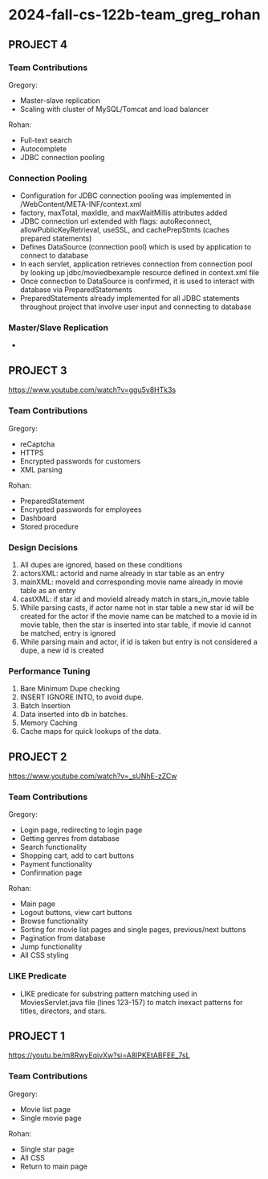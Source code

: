 # 2024-fall-cs-122b-team_greg_rohan

## PROJECT 4

### Team Contributions

Gregory:
- Master-slave replication
- Scaling with cluster of MySQL/Tomcat and load balancer

Rohan:
- Full-text search
- Autocomplete
- JDBC connection pooling

### Connection Pooling
- Configuration for JDBC connection pooling was implemented in /WebContent/META-INF/context.xml
- factory, maxTotal, maxIdle, and maxWaitMillis attributes added
- JDBC connection url extended with flags: autoReconnect, allowPublicKeyRetrieval, useSSL, and cachePrepStmts (caches prepared statements)
- Defines DataSource (connection pool) which is used by application to connect to database
- In each servlet, application retrieves connection from connection pool by looking up jdbc/moviedbexample resource defined in context.xml file
- Once connection to DataSource is confirmed, it is used to interact with database via PreparedStatements
- PreparedStatements already implemented for all JDBC statements throughout project that involve user input and connecting to database

### Master/Slave Replication
- 

## PROJECT 3

https://www.youtube.com/watch?v=ggu5y8HTk3s

### Team Contributions

Gregory:
- reCaptcha
- HTTPS
- Encrypted passwords for customers
- XML parsing

Rohan:
- PreparedStatement
- Encrypted passwords for employees
- Dashboard
- Stored procedure

### Design Decisions
1. All dupes are ignored, based on these conditions 
2. actorsXML: actorId and name already in star table as an entry
3. mainXML: moveId and corresponding movie name already in movie table as an entry
4. castXML: if star id and movieId already match in stars_in_movie table
5. While parsing casts, if actor name not in star table a new star id will be created for the actor if the movie name can be matched to a movie id in movie table, then the star is inserted into star table, if movie id cannot be matched, entry is ignored
6. While parsing main and actor, if id is taken but entry is not considered a dupe, a new id is created  

### Performance Tuning
1. Bare Minimum Dupe checking
2. INSERT IGNORE INTO,  to avoid dupe. 
3. Batch Insertion
4. Data inserted into db in batches.
5. Memory Caching
6. Cache maps for quick lookups of the data.

## PROJECT 2

https://www.youtube.com/watch?v=_sUNhE-zZCw

### Team Contributions

Gregory:
- Login page, redirecting to login page
- Getting genres from database
- Search functionality
- Shopping cart, add to cart buttons
- Payment functionality
- Confirmation page

Rohan:
- Main page
- Logout buttons, view cart buttons
- Browse functionality
- Sorting for movie list pages and single pages, previous/next buttons
- Pagination from database
- Jump functionality
- All CSS styling

### LIKE Predicate
- LIKE predicate for substring pattern matching used in MoviesServlet.java file (lines 123-157) to match inexact patterns for titles, directors, and stars.

## PROJECT 1

https://youtu.be/m8RwyEqivXw?si=A8lPKEtABFEE_7sL

### Team Contributions

Gregory:
- Movie list page
- Single movie page

Rohan:
- Single star page
- All CSS
- Return to main page
